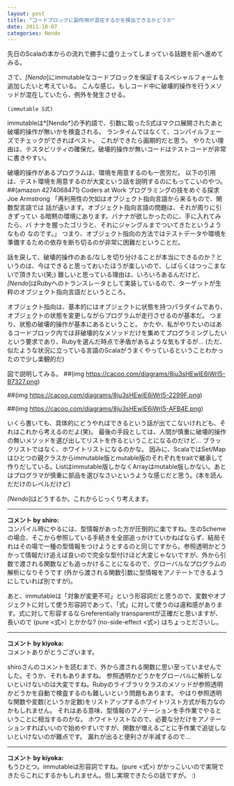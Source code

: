 ```yaml
---
layout: post
title: "コードブロックに副作用が混在するかを検出できるかどうか"
date: 2011-10-07
categories: Nendo
---
```


先日のScalaの本からの流れで勝手に盛り上ってしまっている話題を前へ進めてみる。

さて、*[Nendo*]にimmutableなコードブロックを保証するスペシャルフォームを追加したいと考えている。
こんな感じ。もしコード中に破壊的操作を行うメソッドが混在していたら、例外を発生させる。
```
(immutable S式)
```

immutableは*[Nendo*]の予約語で、引数に取ったS式はマクロ展開されたあと破壊的操作が無いかを検査される。
ランタイムではなくて、コンパイルフェーズでチェックができればベスト。
これができたら画期的だと思う。
やりたい理由は、テスタビリティの確保だ。破壊的操作が無いコードはテストコードが非常に書きやすい。

破壊的操作があるプログラムは、環境を用意するのも一苦労だ。
以下の引用は、テスト環境を用意するのが大変という話を説明するのにもってこいのやつ。
 ##(amazon 4274068471)  Coders at Work プログラミングの技をめぐる探求
  Joe Armstrong
   「再利用性の欠如はオブジェクト指向言語から来るもので、関数型言語では
   話が違います。オブジェクト指向言語の問題は、それが周りに引きずってい
   る暗黙の環境にあります。バナナが欲しかったのに、手に入れてみたら、バ
   ナナを握ったゴリラと、それにジャングルまでついてきたというようなもの
   なのです。」
つまり、オブジェクト指向の方法ではテストデータや環境を準備するための依存を断ち切るのが非常に困難だということだ。

話を戻して、破壊的操作のある/なしを切り分けることが本当にできるのか？というのは、今はできると思っておいたほうが楽しいので、しばらくはつっこまないで頂きたい(笑;)
難しいと思っている理由は、いろいろあるんだけど、*[Nendo*]はRubyへのトランスレータとして実装しているので、ターゲットが生粋のオブジェクト指向言語だというところ。

オブジェクト指向は、基本的にはオブジェクトに状態を持つパラダイムであり、オブジェクトの状態を変更しながらプログラムが走行させるのが基本だ。
つまり、状態の破壊的操作が基本にあるということ。
かたや、私がやりたいのはあるコードブロック内では非破壊的なメソッドだけを集めてプログラミングしたいという要求であり、Rubyを選んだ時点で矛盾があるような気もするが…
(ただ、似たような状況に立っている言語のScalaがうまくやっているということわかったので少し楽観的だ)

図で説明してみる。
 ##(img https://cacoo.com/diagrams/8ju3sHEwIE6iWrI5-B7327.png)

 ##(img https://cacoo.com/diagrams/8ju3sHEwIE6iWrI5-2299F.png)

 ##(img https://cacoo.com/diagrams/8ju3sHEwIE6iWrI5-AFB4E.png)

いくら書いても、具体的にどうやればできるという話が出てこないけれども、それはこれから考えるのだよ(笑)。
最後の手段としては、人間が慎重に破壊的操作の無いメソッドを選び出してリストを作るということになるのだけど…
ブラックリストではなく、ホワイトリストになるのかな。
因みに、ScalaではSet/Mapはひとつの親クラスからimmutable版とmutable版のそれぞれをtraitで継承して作りだしている。Listはimmutable版しかなくArrayはmutable版しかない。あとはプログラマが慎重に部品を選びなさいというような感じだと思う。(本を読んだだけのレベルだけど)

*[Nendo*]はどうするか。これからじっくり考えます。



---

**コメント by shiro:**  
コンパイル時にやるには、型情報があった方が圧倒的に楽ですね。生のSchemeの場合、そこから参照している手続きを全部追っかけていかねばならず、結局それはその場で一種の型情報をつけようとするのと同じですから。参照透明かどうかって情報だけ追えば良いので完全な型付けほど大変じゃないですが、外から引数で渡される関数なども追っかけることになるので、グローバルなプログラムの解析になりそうです (外から渡される関数引数に型情報をアノテートできるようにしていれば別ですが)。

あと、immutableは「対象が変更不可」という形容詞だと思うので、変数やオブジェクトに対して使う形容詞であって、「式」に対して使うのは違和感があります。式に対して形容するならreferentially transparentが正確だと思いますが、長いので (pure <式>) とかかな? (no-side-effect <式>) はちょっとださいし。


---

**コメント by kiyoka:**  
コメントありがとうございます。

shiroさんのコメントを読むまで、外から渡される関数に思い至っていませんでした。そうか、それもありますね。
参照透明かどうかをグローバルに解析しないといけないのは大変ですね。Rubyのライブラリクラスのメソッドが参照透明かどうかを自動で検査するのも難しいという問題もあります。
やはり参照透明な関数や変数(というか定数)をリストアップするホワイトリスト方式が有力なのかもしれません。
それはある意味、型情報のアノテーションを手作業でやるということに相当するのかな。
ホワイトリストなので、必要な分だけをアノテーションすればいいので始めやすいですが、関数が増えるごとに手作業で追従しないといけないのが難点です。
漏れが出ると便利さが半減するので…



---

**コメント by kiyoka:**  
もうひとつ。immutableは形容詞ですね。(pure <式>) がかっこいいので実現できたらこれにするかもしれません。但し実現できたらの話ですが。 :)
